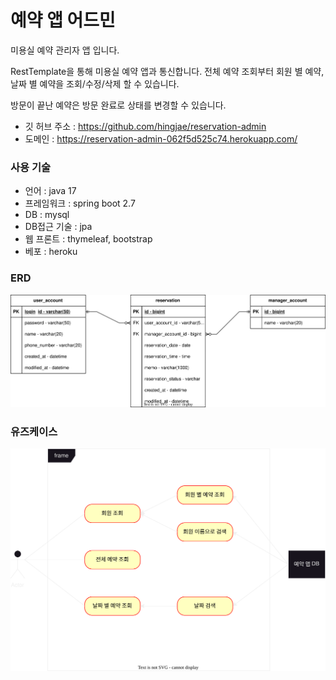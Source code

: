 # 예약 앱 어드민

미용실 예약 관리자 앱 입니다.

RestTemplate을 통해 미용실 예약 앱과 통신합니다. 전체 예약 조회부터 회원 별 예약, 날짜 별 예약을 조회/수정/삭제 할 수 있습니다.

방문이 끝난 예약은 방문 완료로 상태를 변경할 수 있습니다.

- 깃 허브 주소 : https://github.com/hingjae/reservation-admin
- 도메인 : https://reservation-admin-062f5d525c74.herokuapp.com/

### 사용 기술

- 언어 : java 17
- 프레임워크 : spring boot 2.7
- DB : mysql
- DB접근 기술 : jpa
- 웹 프론트 : thymeleaf, bootstrap
- 베포 : heroku

### ERD

![ERD](https://raw.githubusercontent.com/hingjae/reservation/76fb1278d9c2712c0fc16a35fd3372cf36b8aaf8/document/%08erd.svg)

### 유즈케이스
![ERD](https://raw.githubusercontent.com/hingjae/reservation-admin/84950881a14f95cfa13f9e68c58492427e20341d/docs/usecase.svg)